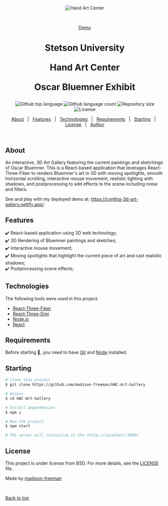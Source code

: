 <div align="center" id="top"> 
  <img src="./.github/app.gif" alt="Hand Art Center" />

  &#xa0;

  <a href="https://cynthia-3d-art-gallery.netlify.app/">Demo</a>
</div>
<h1 align="center">Stetson University
	
Hand Art Center
	
Oscar Bluemner Exhibit</h1>

<p align="center">
  <img alt="Github top language" src="https://img.shields.io/github/languages/top/madison-freeman/HAC-Art-Gallery?color=56BEB8">

  <img alt="Github language count" src="https://img.shields.io/github/languages/count/madison-freeman/HAC-Art-Gallery?color=56BEB8">

  <img alt="Repository size" src="https://img.shields.io/github/repo-size/madison-freeman/HAC-Art-Gallery?color=56BEB8">

  <img alt="License" src="https://img.shields.io/github/license/madison-freeman/HAC-Art-Gallery?color=56BEB8">

  <!-- <img alt="Github issues" src="https://img.shields.io/github/issues/{{YOUR_GITHUB_USERNAME}}/art-gallery?color=56BEB8" /> -->

  <!-- <img alt="Github forks" src="https://img.shields.io/github/forks/{{YOUR_GITHUB_USERNAME}}/art-gallery?color=56BEB8" /> -->

  <!-- <img alt="Github stars" src="https://img.shields.io/github/stars/{{YOUR_GITHUB_USERNAME}}/art-gallery?color=56BEB8" /> -->
</p>

<!-- Status -->

<!-- <h4 align="center"> 
	Stetson University 🚧 Hand Art Center 🚀 Under construction...  🚧
</h4> 

<hr> -->

<p align="center">
  <a href="#dart-about">About</a> &#xa0; | &#xa0; 
  <a href="#sparkles-features">Features</a> &#xa0; | &#xa0;
  <a href="#rocket-technologies">Technologies</a> &#xa0; | &#xa0;
  <a href="#white_check_mark-requirements">Requirements</a> &#xa0; | &#xa0;
  <a href="#checkered_flag-starting">Starting</a> &#xa0; | &#xa0;
  <a href="#memo-license">License</a> &#xa0; | &#xa0;
  <a href="https://github.com/{{YOUR_GITHUB_USERNAME}}" target="_blank">Author</a>
</p>

<br>

## About ##

An interactive, 3D Art Gallery featuring the current paintings and sketchings of Oscar Bluemner. This is a React-based application that leverages React-Three-Fiber to renders Bluemner's art in 3D with moving spotlights, smooth horizontal scrolling, interactive mouse movement, realistic lighting with shadows, and postprocessing to add effects to the scene including noise and filters.

See and play with my deployed demo at: https://cynthia-3d-art-gallery.netlify.app/


## Features ##

:heavy_check_mark: React-based application using 3D web technology;\
:heavy_check_mark: 3D Rendering of Bluemner paintings and sketches;\
:heavy_check_mark: Interactive mouse movement;\
:heavy_check_mark: Moving spotlights that highlight the current piece of art and cast realistic shadows;\
:heavy_check_mark: Postprocessing scene effects;

## Technologies ##

The following tools were used in this project:

- [React-Three-Fiber](https://github.com/pmndrs/react-three-fiber)
- [React-Three-Drei](https://github.com/pmndrs/drei)
- [Node.js](https://nodejs.org/en/)
- [React](https://pt-br.reactjs.org/)

## Requirements ##

Before starting :checkered_flag:, you need to have [Git](https://git-scm.com) and [Node](https://nodejs.org/en/) installed.

## Starting ##

```bash
# Clone this project
$ git clone https://github.com/madison-freeman/HAC-Art-Gallery

# Access
$ cd HAC-Art-Gallery

# Install dependencies
$ npm i

# Run the project
$ npm start

# The server will initialize in the <http://localhost:3000>
```

## License ##

This project is under license from BSD. For more details, see the [LICENSE](LICENSE.md) file.


Made by <a href="https://github.com/madison-freeman" target="_blank">madison-freeman</a>

&#xa0;

<a href="#top">Back to top</a>

